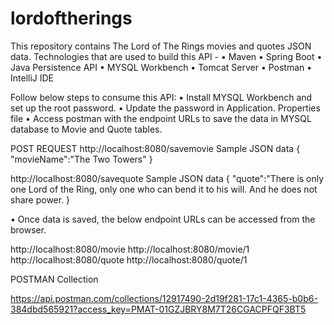 # lordoftherings
This repository contains The Lord of The Rings movies and quotes JSON data.
Technologies that are used to build this API -
•	Maven
•	Spring Boot
•	Java Persistence API
•	MYSQL Workbench
•	Tomcat Server
•	Postman
•	IntelliJ IDE

Follow below steps to consume this API:
•	Install MYSQL Workbench and set up the root password.
•	Update the password in Application. Properties file
•	Access postman with the endpoint URLs to save the data in MYSQL database to Movie and Quote tables.

POST REQUEST
http://localhost:8080/savemovie
Sample JSON data
{
 "movieName":"The Two Towers"
}

http://localhost:8080/savequote
Sample JSON data
{
"quote":"There is only one Lord of the Ring, only one who can bend it to his will. And he does not share power.
}

•	Once data is saved, the below endpoint URLs can be accessed from the browser.

http://localhost:8080/movie
http://localhost:8080/movie/1
http://localhost:8080/quote
http://localhost:8080/quote/1

POSTMAN Collection

https://api.postman.com/collections/12917490-2d19f281-17c1-4365-b0b6-384dbd565921?access_key=PMAT-01GZJBRY8M7T26CGACPFQF3BT5















